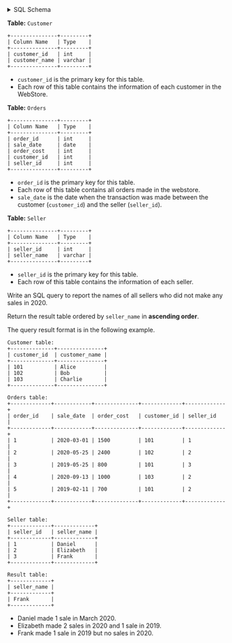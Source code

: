 <details>
<summary> SQL Schema</summary>

```sql
DROP TABLE IF EXISTS Customer;

CREATE TABLE IF NOT EXISTS
  Customer (customer_id int, customer_name varchar(20));

INSERT INTO
  Customer (customer_id, customer_name)
VALUES
  ('101', 'Alice'),
  ('102', 'Bob'),
  ('103', 'Charlie');


DROP TABLE IF EXISTS Orders;

CREATE TABLE IF NOT EXISTS
  Orders (order_id int, sale_date date, order_cost int, customer_id int, seller_id int);

INSERT INTO
  Orders (order_id, sale_date, order_cost, customer_id, seller_id)
VALUES
  ('1', '2020-03-01', '1500', '101', '1'),
  ('2', '2020-05-25', '2400', '102', '2'),
  ('3', '2019-05-25', '800', '101', '3'),
  ('4', '2020-09-13', '1000', '103', '2'),
  ('5', '2019-02-11', '700', '101', '2');


DROP TABLE IF EXISTS Seller;

CREATE TABLE IF NOT EXISTS
  Seller (seller_id int, seller_name varchar(20));

INSERT INTO
  Seller (seller_id, seller_name)
VALUES
  ('1', 'Daniel'),
  ('2', 'Elizabeth'),
  ('3', 'Frank');
```

</details>

**Table:** `Customer`

```
+---------------+---------+
| Column Name   | Type    |
+---------------+---------+
| customer_id   | int     |
| customer_name | varchar |
+---------------+---------+
```

- `customer_id` is the primary key for this table.
- Each row of this table contains the information of each customer in the WebStore.

**Table:** `Orders`

```
+---------------+---------+
| Column Name   | Type    |
+---------------+---------+
| order_id      | int     |
| sale_date     | date    |
| order_cost    | int     |
| customer_id   | int     |
| seller_id     | int     |
+---------------+---------+
```

- `order_id` is the primary key for this table.
- Each row of this table contains all orders made in the webstore.
- `sale_date` is the date when the transaction was made between the customer (`customer_id`) and the seller (`seller_id`).

**Table:** `Seller`

```
+---------------+---------+
| Column Name   | Type    |
+---------------+---------+
| seller_id     | int     |
| seller_name   | varchar |
+---------------+---------+
```

- `seller_id` is the primary key for this table.
- Each row of this table contains the information of each seller.

Write an SQL query to report the names of all sellers who did not make any sales in 2020.

Return the result table ordered by `seller_name` in **ascending order**.

The query result format is in the following example.

```
Customer table:
+--------------+---------------+
| customer_id  | customer_name |
+--------------+---------------+
| 101          | Alice         |
| 102          | Bob           |
| 103          | Charlie       |
+--------------+---------------+

Orders table:
+-------------+------------+--------------+-------------+-------------+
| order_id    | sale_date  | order_cost   | customer_id | seller_id   |
+-------------+------------+--------------+-------------+-------------+
| 1           | 2020-03-01 | 1500         | 101         | 1           |
| 2           | 2020-05-25 | 2400         | 102         | 2           |
| 3           | 2019-05-25 | 800          | 101         | 3           |
| 4           | 2020-09-13 | 1000         | 103         | 2           |
| 5           | 2019-02-11 | 700          | 101         | 2           |
+-------------+------------+--------------+-------------+-------------+

Seller table:
+-------------+-------------+
| seller_id   | seller_name |
+-------------+-------------+
| 1           | Daniel      |
| 2           | Elizabeth   |
| 3           | Frank       |
+-------------+-------------+

Result table:
+-------------+
| seller_name |
+-------------+
| Frank       |
+-------------+
```

- Daniel made 1 sale in March 2020.
- Elizabeth made 2 sales in 2020 and 1 sale in 2019.
- Frank made 1 sale in 2019 but no sales in 2020.